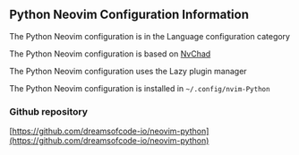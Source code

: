 ## Python Neovim Configuration Information

The Python Neovim configuration is in the Language configuration category

The Python Neovim configuration is based on [NvChad](https://nvchad.com)

The Python Neovim configuration uses the Lazy plugin manager

The Python Neovim configuration is installed in `~/.config/nvim-Python`

### Github repository

[https://github.com/dreamsofcode-io/neovim-python](https://github.com/dreamsofcode-io/neovim-python)

